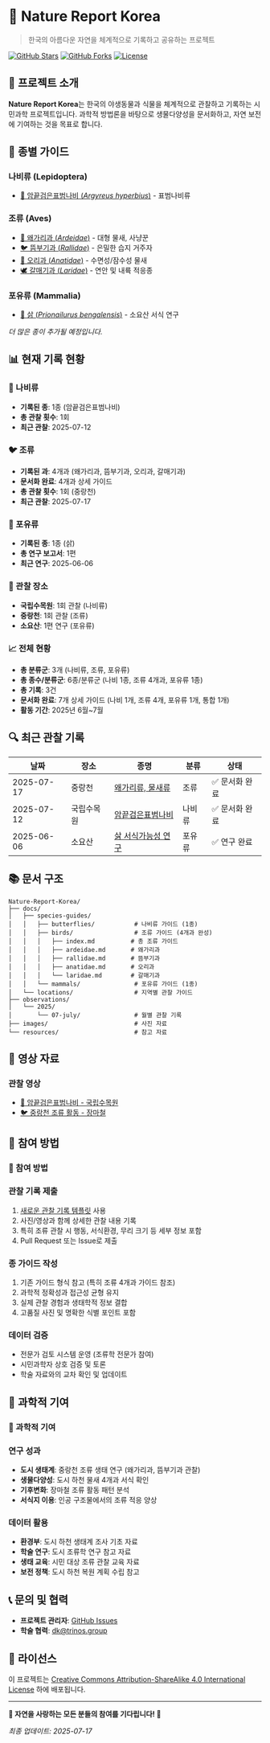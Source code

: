 # 🌿 Nature Report Korea

> 한국의 아름다운 자연을 체계적으로 기록하고 공유하는 프로젝트

[![GitHub Stars](https://img.shields.io/github/stars/yourusername/Nature-report?style=social)](https://github.com/yourusername/Nature-report/stargazers)
[![GitHub Forks](https://img.shields.io/github/forks/yourusername/Nature-report?style=social)](https://github.com/yourusername/Nature-report/network)
[![License](https://img.shields.io/github/license/yourusername/Nature-report)](LICENSE)

## 🎯 프로젝트 소개

**Nature Report Korea**는 한국의 야생동물과 식물을 체계적으로 관찰하고 기록하는 시민과학 프로젝트입니다. 과학적 방법론을 바탕으로 생물다양성을 문서화하고, 자연 보전에 기여하는 것을 목표로 합니다.

## 🦋 종별 가이드

### 나비류 (Lepidoptera)
- [🧡 암끝검은표범나비 (*Argyreus hyperbius*)](docs/species-guides/butterflies/argyreus-hyperbius.md) - 표범나비류

### 조류 (Aves)
- [🦢 왜가리과 (*Ardeidae*)](docs/species-guides/birds/ardeidae.md) - 대형 물새, 사냥꾼
- [🐦 뜸부기과 (*Rallidae*)](docs/species-guides/birds/rallidae.md) - 은밀한 습지 거주자  
- [🦆 오리과 (*Anatidae*)](docs/species-guides/birds/anatidae.md) - 수면성/잠수성 물새
- [🕊️ 갈매기과 (*Laridae*)](docs/species-guides/birds/laridae.md) - 연안 및 내륙 적응종

### 포유류 (Mammalia)
- [🐆 삵 (*Prionailurus bengalensis*)](docs/species-guides/mammals/prionailurus-bengalensis-soyosan-study.md) - 소요산 서식 연구

*더 많은 종이 추가될 예정입니다.*

## 📊 현재 기록 현황

### 🦋 나비류
- **기록된 종**: 1종 (암끝검은표범나비)
- **총 관찰 횟수**: 1회
- **최근 관찰**: 2025-07-12

### 🐦 조류
- **기록된 과**: 4개과 (왜가리과, 뜸부기과, 오리과, 갈매기과)
- **문서화 완료**: 4개과 상세 가이드
- **총 관찰 횟수**: 1회 (중랑천)
- **최근 관찰**: 2025-07-17

### 🐾 포유류
- **기록된 종**: 1종 (삵)
- **총 연구 보고서**: 1편
- **최근 연구**: 2025-06-06

### 📍 관찰 장소
- **국립수목원**: 1회 관찰 (나비류)
- **중랑천**: 1회 관찰 (조류)
- **소요산**: 1편 연구 (포유류)

### 📈 전체 현황
- **총 분류군**: 3개 (나비류, 조류, 포유류)
- **총 종수/분류군**: 6종/분류군 (나비 1종, 조류 4개과, 포유류 1종)
- **총 기록**: 3건
- **문서화 완료**: 7개 상세 가이드 (나비 1개, 조류 4개, 포유류 1개, 통합 1개)
- **활동 기간**: 2025년 6월~7월

## 🔍 최근 관찰 기록

| 날짜 | 장소 | 종명 | 분류 | 상태 |
|------|------|------|------|------|
| 2025-07-17 | 중랑천 | [왜가리류, 물새류](observations/2025/07-july/2025-07-17-jungnang-creek.md) | 조류 | ✅ 문서화 완료 |
| 2025-07-12 | 국립수목원 | [암끝검은표범나비](docs/species-guides/butterflies/argyreus-hyperbius.md) | 나비류 | ✅ 문서화 완료 |
| 2025-06-06 | 소요산 | [삵 서식가능성 연구](docs/species-guides/mammals/prionailurus-bengalensis-soyosan-study.md) | 포유류 | ✅ 연구 완료 |

## 📚 문서 구조

```
Nature-Report-Korea/
├── docs/
│   ├── species-guides/
│   │   ├── butterflies/           # 나비류 가이드 (1종)
│   │   ├── birds/                 # 조류 가이드 (4개과 완성)
│   │   │   ├── index.md          # 총 조류 가이드
│   │   │   ├── ardeidae.md       # 왜가리과
│   │   │   ├── rallidae.md       # 뜸부기과  
│   │   │   ├── anatidae.md       # 오리과
│   │   │   └── laridae.md        # 갈매기과
│   │   └── mammals/               # 포유류 가이드 (1종)
│   └── locations/                 # 지역별 관찰 가이드
├── observations/
│   └── 2025/
│       └── 07-july/               # 월별 관찰 기록
├── images/                        # 사진 자료
└── resources/                     # 참고 자료
```

## 🎥 영상 자료

### 관찰 영상
- [🦋 암끝검은표범나비 - 국립수목원](https://youtube.com/shorts/asI-UK9Gmjc)
- [🐦 중랑천 조류 활동 - 장마철](https://youtube.com/shorts/AIkFiOy0PGw)

## 🌱 참여 방법

### 🌱 참여 방법

### 관찰 기록 제출
1. [새로운 관찰 기록 템플릿](.github/ISSUE_TEMPLATE/new-observation.md) 사용
2. 사진/영상과 함께 상세한 관찰 내용 기록
3. 특히 조류 관찰 시 행동, 서식환경, 무리 크기 등 세부 정보 포함
4. Pull Request 또는 Issue로 제출

### 종 가이드 작성
1. 기존 가이드 형식 참고 (특히 조류 4개과 가이드 참조)
2. 과학적 정확성과 접근성 균형 유지
3. 실제 관찰 경험과 생태학적 정보 결합
4. 고품질 사진 및 명확한 식별 포인트 포함

### 데이터 검증
- 전문가 검토 시스템 운영 (조류학 전문가 참여)
- 시민과학자 상호 검증 및 토론
- 학술 자료와의 교차 확인 및 업데이트

## 🔬 과학적 기여

### 🔬 과학적 기여

### 연구 성과
- **도시 생태계**: 중랑천 조류 생태 연구 (왜가리과, 뜸부기과 관찰)
- **생물다양성**: 도시 하천 물새 4개과 서식 확인
- **기후변화**: 장마철 조류 활동 패턴 분석
- **서식지 이용**: 인공 구조물에서의 조류 적응 양상

### 데이터 활용
- **환경부**: 도시 하천 생태계 조사 기초 자료
- **학술 연구**: 도시 조류학 연구 참고 자료
- **생태 교육**: 시민 대상 조류 관찰 교육 자료
- **보전 정책**: 도시 하천 복원 계획 수립 참고

## 📞 문의 및 협력

- **프로젝트 관리자**: [GitHub Issues](https://github.com/yourusername/Nature-report/issues)
- **학술 협력**: dk@trinos.group

## 📜 라이선스

이 프로젝트는 [Creative Commons Attribution-ShareAlike 4.0 International License](LICENSE) 하에 배포됩니다.

---

**🌿 자연을 사랑하는 모든 분들의 참여를 기다립니다! 🌿**

*최종 업데이트: 2025-07-17*
